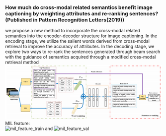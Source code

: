 ### How much do cross-modal related semantics benefit image captioning by weighting attributes and re-ranking sentences? (Published in Pattern Recognition Letters(2019))
we propose a new method to incorporate the cross-modal related semantics into the encoder-decoder structure
for image captioning. In the encoding stage, we utilize the salient words derived from cross-modal
retrieval to improve the accuracy of attributes. In the decoding stage, we explore two ways to re-rank
the sentences generated through beam search with the guidance of semantics acquired through a
modified cross-modal retrieval method<br>
![](https://github.com/CrazyMoonXD/PR-Letter/blob/master/overall_structure.png)
MIL feature:<br> 
![mil_feature_train](https://pan.baidu.com/s/1xozAjaZsWOBAvLHyO7EKpg) and ![mil_feature_val](https://pan.baidu.com/s/1-hnTSEFn0_ejgJRiNFZkRg)
